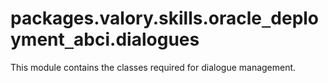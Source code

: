 <a id="packages.valory.skills.oracle_deployment_abci.dialogues"></a>

# packages.valory.skills.oracle`_`deployment`_`abci.dialogues

This module contains the classes required for dialogue management.

